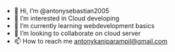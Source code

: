 - 👋 Hi, I’m @antonysebastian2005
- 👀 I’m interested in Cloud developing
- 🌱 I’m currently learning webdevelopment basics
- 💞️ I’m looking to collaborate on cloud server
- 📫 How to reach me antonykaniparampil@gmail.com

<!---
antonysebastian2005/antonysebastian2005 is a ✨ special ✨ repository because its `README.md` (this file) appears on your GitHub profile.
You can click the Preview link to take a look at your changes.
--->
